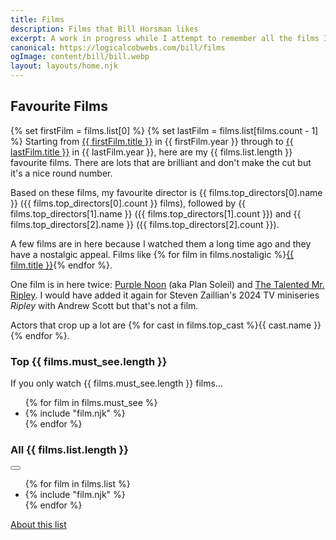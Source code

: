 ```yaml
---
title: Films
description: Films that Bill Horsman likes
excerpt: A work in progress while I attempt to remember all the films I like
canonical: https://logicalcobwebs.com/bill/films
ogImage: content/bill/bill.webp
layout: layouts/home.njk
---
```


## Favourite Films

{% set firstFilm = films.list[0] %}
{% set lastFilm = films.list[films.count - 1] %}
Starting from <a href="{{ firstFilm.slug }}">{{ firstFilm.title }}</a> in {{ firstFilm.year }} through to <a href="{{ lastFilm.slug }}">{{ lastFilm.title }}</a> in {{ lastFilm.year }}, here are my {{ films.list.length }} favourite films. There are lots that are brilliant and don't make the cut but it's a nice round number. 

Based on these films, my favourite director is {{ films.top_directors[0].name }} ({{ films.top_directors[0].count }} films), followed by {{ films.top_directors[1].name }} ({{ films.top_directors[1].count }}) and {{ films.top_directors[2].name }} ({{ films.top_directors[2].count }}).

A few films are in here because I watched them a long time ago and they have a nostalgic appeal. Films like <span class="sentence-list">{% for film in films.nostaligic %}<span><a href="{{ film.slug }}">{{ film.title }}</a></span>{% endfor %}</span>.

One film is in here twice: <a href="purple-noon">Purple Noon</a> (aka Plan Soleil) and <a href="the-talented-mr-ripley">The Talented Mr. Ripley</a>. I would have added it again for Steven Zaillian's 2024 TV miniseries <em>Ripley</em> with Andrew Scott but that's not a film.

Actors that crop up a lot are <span class="sentence-list">{% for cast in films.top_cast %}<span>{{ cast.name }}</span>{% endfor %}</span>.

### Top {{ films.must_see.length }}
If you only watch {{ films.must_see.length }} films&hellip;

<ul class="film-list">
{% for film in films.must_see %}
  <li>
    {% include "film.njk" %}
  </li>
{% endfor %}
</ul>

### All {{ films.list.length }}

<section class="list">
  <button type="button" data-toggle-list="posters" aria-label="Toggle view">
    <i class="fa-solid fa-list"></i>
    <i class="fa-solid fa-grip posters"></i> 
  </button>
  <ul class="film-list">
  {% for film in films.list %}
  <li>
    {% include "film.njk" %}
  </li>
  {% endfor %}
  </ul>
</section>

<footer>
  <a href="about">About this list</a>
</footer>
